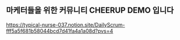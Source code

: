 마케터들을 위한 커뮤니티 CHEERUP DEMO 입니다
--------------------------------------

https://typical-nurse-037.notion.site/DailyScrum-fff5a5f681b58044bcd7d41fa4a1a08d?pvs=4
